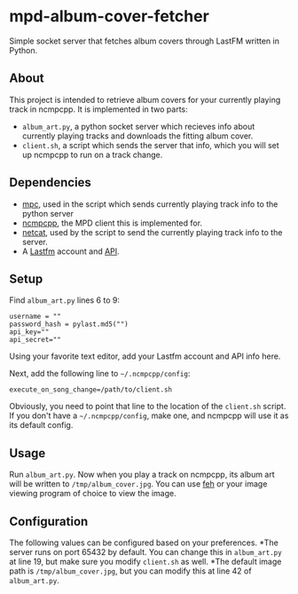# mpd-album-cover-fetcher
Simple socket server that fetches album covers through LastFM written in Python.

## About
This project is intended to retrieve album covers for your currently playing track in ncmpcpp. It is implemented in two parts:
* `album_art.py`, a python socket server which recieves info about currently playing tracks and downloads the fitting album cover.
* `client.sh`, a script which sends the server that info, which you will set up ncmpcpp to run on a track change.

## Dependencies
* [mpc](https://musicpd.org/clients/mpc/), used in the script which sends currently playing track info to the python server
* [ncmpcpp](https://github.com/ncmpcpp/ncmpcpp), the MPD client this is implemented for.
* [netcat](https://nmap.org/ncat/), used by the script to send the currently playing track info to the server.
* A [Lastfm](https://www.last.fm) account and [API](https://www.last.fm/api).

## Setup
Find `album_art.py` lines 6 to 9:
```
username = ""
password_hash = pylast.md5("")
api_key=""
api_secret=""
```
Using your favorite text editor, add your Lastfm account and API info here.

Next, add the following line to `~/.ncmpcpp/config`:
```
execute_on_song_change=/path/to/client.sh
```
Obviously, you need to point that line to the location of the `client.sh` script.
If you don't have a `~/.ncmpcpp/config`, make one, and ncmpcpp will use it as its default config.

## Usage
Run `album_art.py`. Now when you play a track on ncmpcpp, its album art will be written to `/tmp/album_cover.jpg`.
You can use [feh](https://feh.finalrewind.org) or your image viewing program of choice to view the image.


## Configuration
The following values can be configured based on your preferences.
*The server runs on port 65432 by default. You can change this in `album_art.py` at line 19, but make sure you modify `client.sh` as well.
*The default image path is `/tmp/album_cover.jpg`, but you can modify this at line 42 of `album_art.py`.
